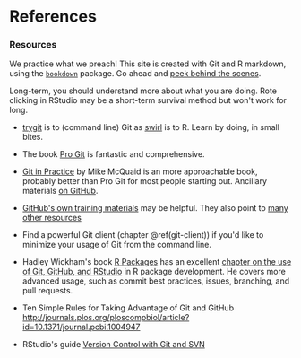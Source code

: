 # References

### Resources

We practice what we preach! This site is created with Git and R markdown, using the [`bookdown`](https://github.com/rstudio/bookdown/) package. Go ahead and [peek behind the scenes](https://github.com/jennybc/happy-git-with-r).

Long-term, you should understand more about what you are doing. Rote clicking in RStudio may be a short-term survival method but won't work for long.

  * [trygit](https://try.github.io/levels/1/challenges/1) is to (command line) Git as [swirl](http://swirlstats.com) is to R. Learn by doing, in small bites.

  * The book [Pro Git](http://git-scm.com/book) is fantastic and comprehensive.
  
  * [Git in Practice](https://www.manning.com/books/git-in-practice) by Mike McQuaid is an more approachable book, probably better than Pro Git for most people starting out. Ancillary materials [on GitHub](https://github.com/GitInPractice).

  * [GitHub's own training materials](http://training.github.com/kit/) may be helpful. They also point to [many other resources](https://help.github.com/articles/what-are-other-good-resources-for-learning-git-and-github)

  * Find a powerful Git client (chapter \@ref(git-client)) if you'd like to minimize your usage of Git from the command line.
  
  * Hadley Wickham's book [R Packages](http://r-pkgs.had.co.nz) has an excellent [chapter on the use of Git, GitHub, and RStudio](http://r-pkgs.had.co.nz/git.html) in R package development. He covers more advanced usage, such as commit best practices, issues, branching, and pull requests.
  
  * Ten Simple Rules for Taking Advantage of Git and GitHub <http://journals.plos.org/ploscompbiol/article?id=10.1371/journal.pcbi.1004947>

  * RStudio's guide [Version Control with Git and SVN](https://support.rstudio.com/hc/en-us/articles/200532077-Version-Control-with-Git-and-SVN)
